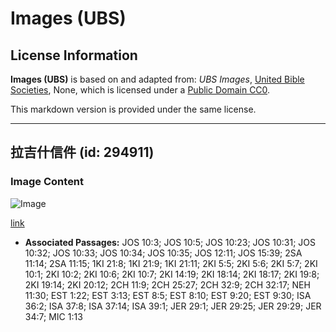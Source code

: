 # Images (UBS)

## License Information

**Images (UBS)** is based on and adapted from: _UBS Images_, [United Bible Societies](https://unitedbiblesocieties.org/), None, which is licensed under a [Public Domain CC0](https://creativecommons.org/public-domain/cc0/).

This markdown version is provided under the same license.



--------------------------------

## 拉吉什信件 (id: 294911)

### Image Content

![Image](https://cdn.aquifer.bible/aquifer-content/resources/Media/WEB-0573_lachish_letter.jpg)

[link](https://cdn.aquifer.bible/aquifer-content/resources/Media/WEB-0573_lachish_letter.jpg)

* **Associated Passages:** JOS 10:3; JOS 10:5; JOS 10:23; JOS 10:31; JOS 10:32; JOS 10:33; JOS 10:34; JOS 10:35; JOS 12:11; JOS 15:39; 2SA 11:14; 2SA 11:15; 1KI 21:8; 1KI 21:9; 1KI 21:11; 2KI 5:5; 2KI 5:6; 2KI 5:7; 2KI 10:1; 2KI 10:2; 2KI 10:6; 2KI 10:7; 2KI 14:19; 2KI 18:14; 2KI 18:17; 2KI 19:8; 2KI 19:14; 2KI 20:12; 2CH 11:9; 2CH 25:27; 2CH 32:9; 2CH 32:17; NEH 11:30; EST 1:22; EST 3:13; EST 8:5; EST 8:10; EST 9:20; EST 9:30; ISA 36:2; ISA 37:8; ISA 37:14; ISA 39:1; JER 29:1; JER 29:25; JER 29:29; JER 34:7; MIC 1:13


